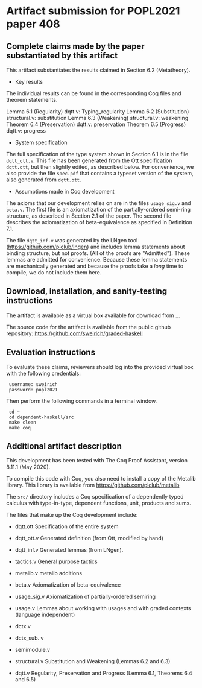 Artifact submission for POPL2021 paper 408
==========================================

Complete claims made by the paper substantiated by this artifact
----------------------------------------------------------------

This artifact substantiates the results claimed in Section 6.2 (Metatheory).

* Key results

The individual results can be found in the corresponding Coq files and theorem 
statements.

Lemma 6.1 (Regularity)      dqtt.v: Typing_regularity
Lemma 6.2 (Substitution)    structural.v: substitution
Lemma 6.3 (Weakening)       structural.v: weakening
Theorem 6.4 (Preservation)  dqtt.v: preservation
Theorem 6.5 (Progress)      dqtt.v: progress

* System specification

The full specification of the type system shown in Section 6.1 is in the file
`dqtt_ott.v`. This file has been generated from the Ott specification `dqtt.ott`,
but then slightly edited, as described below. For convenience, we also provide
the file `spec.pdf` that contains a typeset version of the system, also
generated from `dqtt.ott`.

* Assumptions made in Coq development

The axioms that our development relies on are in the files `usage_sig.v`
and `beta.v`.  The first file is an axiomatization of the partially-ordered
semi-ring structure, as described in Section 2.1 of the paper. The second file
describes the axiomatization of beta-equivalence as specified in Definition
7.1.

The file `dqtt_inf.v` was generated by the LNgen tool
(https://github.com/plclub/lngen) and includes lemma statements about binding
structure, but not proofs. (All of the proofs are "Admitted"). These lemmas
are admitted for convenience. Because these lemma statements are mechanically
generated and because the proofs take a *long* time to compile, we do not
include them here.

Download, installation, and sanity-testing instructions
---------------------------------------------------------

The artifact is available as a virtual box available for download from ...

The source code for the artifact is available from the public github repository:
https://github.com/sweirich/graded-haskell

Evaluation instructions
-----------------------

To evaluate these claims, reviewers should log into the provided virtual box
with the following credentials:

     username: sweirich
     password: popl2021

Then perform the following commands in a terminal window.
  
     cd ~ 
     cd dependent-haskell/src
     make clean
     make coq
     

Additional artifact description
-------------------------------

This development has been tested with The Coq Proof Assistant, version 8.11.1
(May 2020).

To compile this code with Coq, you also need to install a copy of the Metalib
library.  This library is available from https://github.com/plclub/metalib

The `src/` directory includes a Coq specification of a dependently typed
calculus with type-in-type, dependent functions, unit, products and sums.

The files that make up the Coq development include:

- dqtt.ott     Specification of the entire system
- dqtt_ott.v   Generated definition (from Ott, modified by hand)
- dqtt_inf.v   Generated lemmas (from LNgen). 
- tactics.v    General purpose tactics
- metalib.v    metalib additions

- beta.v       Axiomatization of beta-equivalence
- usage_sig.v  Axiomatization of partially-ordered semiring

- usage.v      Lemmas about working with usages and with graded contexts (language independent)
- dctx.v     
- dctx_sub. v 
- semimodule.v

- structural.v  Substitution and Weakening (Lemmas 6.2 and 6.3)
- dqtt.v        Regularity, Preservation and Progress (Lemma 6.1, Theorems 6.4 and 6.5)


